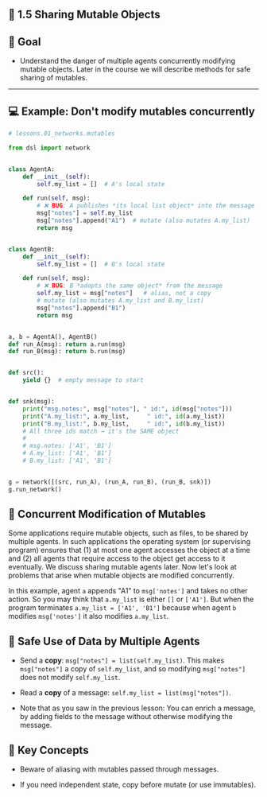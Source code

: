 ## 🧩 1.5 Sharing Mutable Objects


## 🎯 Goal


- Understand the danger of multiple agents concurrently modifying mutable objects. Later in the course we will describe methods for safe sharing of mutables.
---

## 💻 Example: Don't modify mutables concurrently
 
```python
# lessons.01_networks.mutables

from dsl import network


class AgentA:
    def __init__(self):
        self.my_list = []  # A's local state

    def run(self, msg):
        # ❌ BUG: A publishes *its local list object* into the message
        msg["notes"] = self.my_list
        msg["notes"].append("A1")  # mutate (also mutates A.my_list)
        return msg


class AgentB:
    def __init__(self):
        self.my_list = []  # B's local state

    def run(self, msg):
        # ❌ BUG: B *adopts the same object* from the message
        self.my_list = msg["notes"]   # alias, not a copy
        # mutate (also mutates A.my_list and B.my_list)
        msg["notes"].append("B1")
        return msg


a, b = AgentA(), AgentB()
def run_A(msg): return a.run(msg)
def run_B(msg): return b.run(msg)


def src():
    yield {}  # empty message to start


def snk(msg):
    print("msg.notes:", msg["notes"], " id:", id(msg["notes"]))
    print("A.my_list:", a.my_list,     " id:", id(a.my_list))
    print("B.my_list:", b.my_list,     " id:", id(b.my_list))
    # All three ids match → it's the SAME object
    # 
    # msg.notes: ['A1', 'B1']
    # A.my_list: ['A1', 'B1']
    # B.my_list: ['A1', 'B1']


g = network([(src, run_A), (run_A, run_B), (run_B, snk)])
g.run_network()
```
## 📍 Concurrent Modification of Mutables
Some applications require mutable objects, such as files, to be shared by multiple agents. In such applications the operating system (or supervising program) ensures that (1) at most one agent accesses the object at a time and (2) all agents that require access to the object get access to it eventually. We discuss sharing mutable agents later. Now let's look at problems that arise when mutable objects are modified concurrently.

In this example, agent ```a``` appends "A1" to ```msg['notes']``` and takes no other action. So you may think that ```a.my_list``` is either ```[]``` or ```['A1']```. But when the program terminates ```a.my_list = ['A1', 'B1']``` because when agent ```b``` modifies ```msg['notes']``` it also modifies ```a.my_list```.

## 📍 Safe Use of Data by Multiple Agents
- Send a **copy**: ```msg["notes"] = list(self.my_list)```. This makes ```msg["notes"]``` a copy of ```self.my_list```, and so modifying ```msg["notes"]``` does not modify ```self.my_list```.
  
- Read a **copy** of a message: ```self.my_list = list(msg["notes"])```.
  
- Note that as you saw in the previous lesson: You can enrich a message, by adding fields to the message without otherwise modifying the message.

## 🧠 Key Concepts
- Beware of aliasing with mutables passed through messages.

- If you need independent state, copy before mutate (or use immutables).